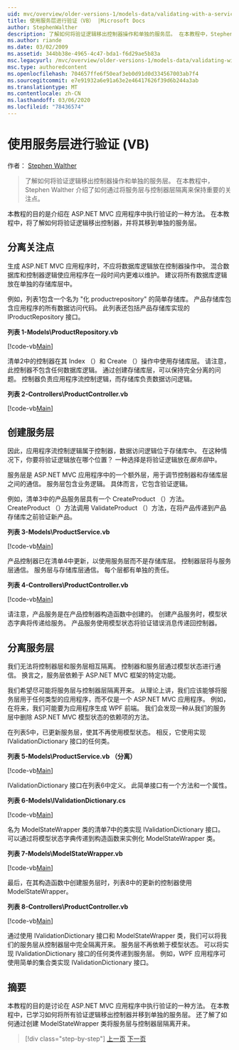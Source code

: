 ```yaml
---
uid: mvc/overview/older-versions-1/models-data/validating-with-a-service-layer-vb
title: 使用服务层进行验证（VB） |Microsoft Docs
author: StephenWalther
description: 了解如何将验证逻辑移出控制器操作和单独的服务层。 在本教程中，Stephen Walther 介绍了如何 。
ms.author: riande
ms.date: 03/02/2009
ms.assetid: 344bb38e-4965-4c47-bda1-f6d29ae5b83a
msc.legacyurl: /mvc/overview/older-versions-1/models-data/validating-with-a-service-layer-vb
msc.type: authoredcontent
ms.openlocfilehash: 704657ffe6f50eaf3eb0d91d0d334567003ab7f4
ms.sourcegitcommit: e7e91932a6e91a63e2e46417626f39d6b244a3ab
ms.translationtype: MT
ms.contentlocale: zh-CN
ms.lasthandoff: 03/06/2020
ms.locfileid: "78436574"
---
```

# <a name="validating-with-a-service-layer-vb"></a>使用服务层进行验证 (VB)

作者： [Stephen Walther](https://github.com/StephenWalther)

> 了解如何将验证逻辑移出控制器操作和单独的服务层。 在本教程中，Stephen Walther 介绍了如何通过将服务层与控制器层隔离来保持重要的关注点。

本教程的目的是介绍在 ASP.NET MVC 应用程序中执行验证的一种方法。 在本教程中，将了解如何将验证逻辑移出控制器，并将其移到单独的服务层。

## <a name="separating-concerns"></a>分离关注点

生成 ASP.NET MVC 应用程序时，不应将数据库逻辑放在控制器操作中。 混合数据库和控制器逻辑使应用程序在一段时间内更难以维护。 建议将所有数据库逻辑放在单独的存储库层中。

例如，列表1包含一个名为 "化 productrepository" 的简单存储库。 产品存储库包含应用程序的所有数据访问代码。 此列表还包括产品存储库实现的 IProductRepository 接口。

**列表 1-Models\ProductRepository.vb**

[!code-vb[Main](validating-with-a-service-layer-vb/samples/sample1.vb)]

清单2中的控制器在其 Index （）和 Create （）操作中使用存储库层。 请注意，此控制器不包含任何数据库逻辑。 通过创建存储库层，可以保持完全分离的问题。 控制器负责应用程序流控制逻辑，而存储库负责数据访问逻辑。

**列表 2-Controllers\ProductController.vb**

[!code-vb[Main](validating-with-a-service-layer-vb/samples/sample2.vb)]

## <a name="creating-a-service-layer"></a>创建服务层

因此，应用程序流控制逻辑属于控制器，数据访问逻辑位于存储库中。 在这种情况下，你要将验证逻辑放在哪个位置？ 一种选择是将验证逻辑放在*服务层*中。

服务层是 ASP.NET MVC 应用程序中的一个额外层，用于调节控制器和存储库层之间的通信。 服务层包含业务逻辑。 具体而言，它包含验证逻辑。

例如，清单3中的产品服务层具有一个 CreateProduct （）方法。 CreateProduct （）方法调用 ValidateProduct （）方法，在将产品传递到产品存储库之前验证新产品。

**列表 3-Models\ProductService.vb**

[!code-vb[Main](validating-with-a-service-layer-vb/samples/sample3.vb)]

产品控制器已在清单4中更新，以使用服务层而不是存储库层。 控制器层将与服务层通信。 服务层与存储库层通信。 每个层都有单独的责任。

**列表 4-Controllers\ProductController.vb**

[!code-vb[Main](validating-with-a-service-layer-vb/samples/sample4.vb)]

请注意，产品服务是在产品控制器构造函数中创建的。 创建产品服务时，模型状态字典将传递给服务。 产品服务使用模型状态将验证错误消息传递回控制器。

## <a name="decoupling-the-service-layer"></a>分离服务层

我们无法将控制器层和服务层相互隔离。 控制器和服务层通过模型状态进行通信。 换言之，服务层依赖于 ASP.NET MVC 框架的特定功能。

我们希望尽可能将服务层与控制器层隔离开来。 从理论上讲，我们应该能够将服务层用于任何类型的应用程序，而不仅是一个 ASP.NET MVC 应用程序。 例如，在将来，我们可能要为应用程序生成 WPF 前端。 我们会发现一种从我们的服务层中删除 ASP.NET MVC 模型状态的依赖项的方法。

在列表5中，已更新服务层，使其不再使用模型状态。 相反，它使用实现 IValidationDictionary 接口的任何类。

**列表 5-Models\ProductService.vb （分离）**

[!code-vb[Main](validating-with-a-service-layer-vb/samples/sample5.vb)]

IValidationDictionary 接口在列表6中定义。 此简单接口有一个方法和一个属性。

**列表 6-Models\IValidationDictionary.cs**

[!code-vb[Main](validating-with-a-service-layer-vb/samples/sample6.vb)]

名为 ModelStateWrapper 类的清单7中的类实现 IValidationDictionary 接口。 可以通过将模型状态字典传递到构造函数来实例化 ModelStateWrapper 类。

**列表 7-Models\ModelStateWrapper.vb**

[!code-vb[Main](validating-with-a-service-layer-vb/samples/sample7.vb)]

最后，在其构造函数中创建服务层时，列表8中的更新的控制器使用 ModelStateWrapper。

**列表 8-Controllers\ProductController.vb**

[!code-vb[Main](validating-with-a-service-layer-vb/samples/sample8.vb)]

通过使用 IValidationDictionary 接口和 ModelStateWrapper 类，我们可以将我们的服务层从控制器层中完全隔离开来。 服务层不再依赖于模型状态。 可以将实现 IValidationDictionary 接口的任何类传递到服务层。 例如，WPF 应用程序可使用简单的集合类实现 IValidationDictionary 接口。

## <a name="summary"></a>摘要

本教程的目的是讨论在 ASP.NET MVC 应用程序中执行验证的一种方法。 在本教程中，已学习如何将所有验证逻辑移出控制器并移到单独的服务层。 还了解了如何通过创建 ModelStateWrapper 类将服务层与控制器层隔离开来。

> [!div class="step-by-step"]
> [上一页](validating-with-the-idataerrorinfo-interface-vb.md)
> [下一页](validation-with-the-data-annotation-validators-vb.md)
